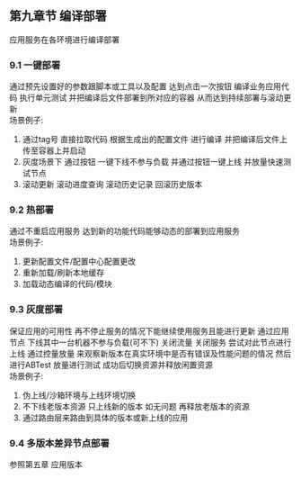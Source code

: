 ## 第九章节 编译部署
应用服务在各环境进行编译部署  

### 9.1 一键部署
通过预先设置好的参数跟脚本或工具以及配置 达到点击一次按钮 编译业务应用代码 执行单元测试 并把编译后文件部署到所对应的容器 从而达到持续部署与滚动更新   
场景例子:    
1) 通过tag号 直接拉取代码 根据生成出的配置文件 进行编译 并把编译后文件上传至容器上并启动  
2) 灰度场景下 通过按钮 一键下线不参与负载 并通过按钮一键上线 并放量快速测试节点  
3) 滚动更新 滚动进度查询 滚动历史记录 回滚历史版本  

### 9.2 热部署
通过不重启应用服务 达到新的功能代码能够动态的部署到应用服务  
场景例子:  
1) 更新配置文件/配置中心配置更改  
2) 重新加载/刷新本地缓存  
3) 加载动态编译的代码/模块

### 9.3 灰度部署
保证应用的可用性 再不停止服务的情况下能继续使用服务且能进行更新 通过应用节点 下线其中一台机器不参与负载(可不下) 关闭流量 关闭服务 尝试对此节点进行上线 通过控量放量 来观察新版本在真实环境中是否有错误及性能问题的情况 然后进行ABTest 放量进行测试  成功后切换资源并释放闲置资源  
场景例子:  
1) 伪上线/沙箱环境与上线环境切换  
2) 不下线老版本资源 只上线新的版本 如无问题 再释放老版本的资源  
3) 通过路由层来路由到具体的版本或新上线的应用  

### 9.4 多版本差异节点部署
参照第五章 应用版本